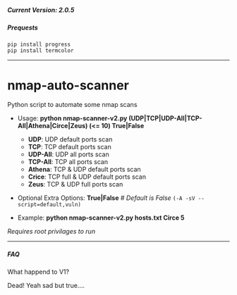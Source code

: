 ##### Current Version: 2.0.5
##### Prequests
	pip install progress
	pip install termcolor
------------
# nmap-auto-scanner
Python script to automate some nmap scans

- Usage:	__python nmap-scanner-v2.py <File with list of hosts> (UDP|TCP|UDP-All|TCP-All|Athena|Circe|Zeus) <number of threads> (<= 10) True|False__
  * __UDP__: 	UDP default ports scan
  * __TCP__: 	TCP default ports scan
  * __UDP-All__:	UDP all ports scan
  * __TCP-All__:	TCP all ports scan
  * __Athena__:	TCP & UDP default ports scan
  * __Crice__:	TCP full & UDP default ports scan
  * __Zeus__:	TCP & UDP full ports scan

- Optional Extra Options:	**True|False** # *Default is False* `(-A -sV --script=default,vuln)`

- Example:	__python nmap-scanner-v2.py hosts.txt Circe 5__

*Requires root privilages to run*

------------
##### FAQ
What happend to V1?

Dead! Yeah sad but true....
